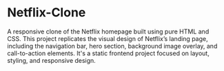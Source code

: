 # Netflix-Clone
A responsive clone of the Netflix homepage built using pure HTML and CSS. This project replicates the visual design of Netflix’s landing page, including the navigation bar, hero section, background image overlay, and call-to-action elements. It's a static frontend project focused on layout, styling, and responsive design.
